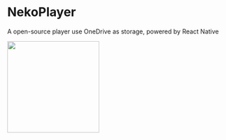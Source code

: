 # NekoPlayer
A open-source player use OneDrive as storage, powered by React Native

[<img src="[https://github.com/Zackiss/NekoPlayer/edit/main/preview.png](https://github.com/Zackiss/NekoPlayer/blob/main/preview.png)" width="210px">](https://github.com/Zackiss/NekoPlayer/blob/main/preview.png)
